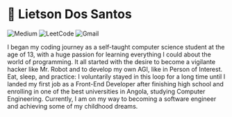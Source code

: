 # 🧠 Lietson Dos Santos

![Medium](https://img.shields.io/badge/Medium-000000?style=for-the-badge&logo=medium&logoColor=white&link=https://medium.com/)
![LeetCode](https://img.shields.io/badge/LeetCode-000000?style=for-the-badge&logo=LeetCode&logoColor=#d16c06&link=https://leetcode.com/u/li3tson/)
![Gmail](https://img.shields.io/badge/Gmail-000000?style=for-the-badge&logo=gmail&logoColor=white&link=mailto:lietsondossanto@gmail.com)

I began my coding journey as a self-taught computer science student at the age of 13, with a huge passion for learning everything I could about the world of programming. It all started with the desire to become a vigilante hacker like Mr. Robot and to develop my own AGI, like in Person of Interest. Eat, sleep, and practice: I voluntarily stayed in this loop for a long time until I landed my first job as a Front-End Developer after finishing high school and enrolling in one of the best universities in Angola, studying Computer Engineering. Currently, I am on my way to becoming a software engineer and achieving some of my childhood dreams.
